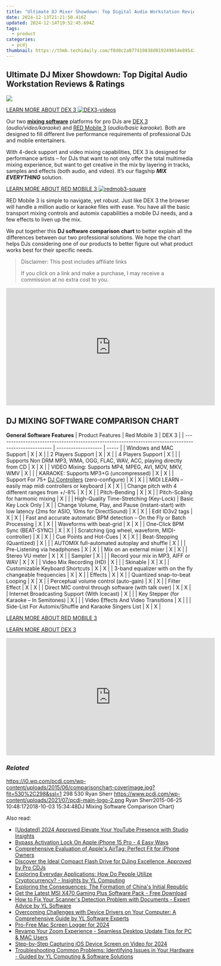 ```yaml
---
title: "Ultimate DJ Mixer Showdown: Top Digital Audio Workstation Reviews & Ratings"
date: 2024-12-13T21:21:50.416Z
updated: 2024-12-14T19:52:45.694Z
tags:
  - product
categories:
  - pcdj
thumbnail: https://thmb.techidaily.com/f0d0c2a077419838d019249854e895427fabffcbae9e8b50e548bd608d26f443.PNG
---
```


## Ultimate DJ Mixer Showdown: Top Digital Audio Workstation Reviews & Ratings

[![](https://i0.wp.com/pcdj.com/wp-content/uploads/2015/06/comparisonchart-coverimage.jpg?resize=530%2C298&ssl=1)](https://i0.wp.com/pcdj.com/wp-content/uploads/2015/06/comparisonchart-coverimage.jpg?fit=530%2C298&ssl=1 "comparisonchart-coverimage")

[LEARN MORE ABOUT DEX 3 ![](https://i1.wp.com/pcdj.com/wp-content/uploads/2015/06/DEX3-videos.jpg?resize=180%2C180&ssl=1 "DEX3-videos")](https://tools.techidaily.com/pcdj/products/)

Our two **[mixing software](https://tools.techidaily.com/pcdj/products/)** platforms for pro DJs are [DEX 3](https://tools.techidaily.com/pcdj/products/) (_audio/video/karaoke_) and [RED Mobile 3](https://tools.techidaily.com/pcdj/products/) (_audio/basic karaoke_). Both are designed to fill different live performance requirements of professional DJs and mobile entertainers. 

With 4-deck support and video mixing capabilities, DEX 3 is designed for performance artists – for DJs that want to not only offer the total multimedia mixing experience, but want to get creative in the mix by layering in tracks, samples and effects (both audio, and video). It’s our flagship **_MIX EVERYTHING_** solution.

[LEARN MORE ABOUT RED MOBILE 3 ![](https://i1.wp.com/pcdj.com/wp-content/uploads/2015/06/redmob3-square.jpg?resize=180%2C180&ssl=1 "redmob3-square")](https://tools.techidaily.com/pcdj/products/)

RED Mobile 3 is simple to navigate, yet robust. Just like DEX 3 the browser will handle a million audio or karaoke files with ease. You have all the basic transport mixing controls and automix capabilities a mobile DJ needs, and a few effects to liven up the mix.

We put together this **DJ software comparison chart** to better explain all the differences between our two professional solutions. We hope the chart helps DJs considering one of our products to better figure out what product works best for their specific needs.

>  Disclaimer: This post includes affiliate links
>
>  If you click on a link and make a purchase, I may receive a commission at no extra cost to you.
>

<!-- affiliate ads begin -->
<iframe width="560" height="315" src="https://www.youtube.com/embed/Rxyki8-Y630?si=dHLkIxG59zdlZeN0" title="YouTube video player" frameborder="0" allow="accelerometer; autoplay; clipboard-write; encrypted-media; gyroscope; picture-in-picture; web-share" referrerpolicy="strict-origin-when-cross-origin" allowfullscreen></iframe>
<!-- affiliate ads end -->

## DJ MIXING SOFTWARE COMPARISON CHART

__General Software Features__
| Product Features                                                                                     | Red Mobile 3        | DEX 3 |
| ---------------------------------------------------------------------------------------------------- | ------------------- | ----- |
| Windows and MAC Support                                                                              | X                   | X     |
| 2 Players Support                                                                                    | X                   | X     |
| 4 Players Support                                                                                    | X                   |       |
| Supports Non DRM MP3, WMA, OGG, FLAC, WAV, ACC, playing directly from CD                             | X                   | X     |
| VIDEO Mixing: Supports MP4, MPEG, AVI, MOV, MKV, WMV                                                 | X                   |       |
| KARAOKE: Supports MP3+G (uncompressed)                                                               | X                   | X     |
| Support For 75+ [DJ Controllers](https://tools.techidaily.com/pcdj/products/) (zero-configure)                  | X                   | X     |
| MIDI LEARN – easily map midi controllers or keyboard                                                 | X                   | X     |
| Change pitch with 4 different ranges from +/-8%                                                      | X                   | X     |
| Pitch-Bending                                                                                        | X                   | X     |
| Pitch-Scaling for harmonic mixing                                                                    | X                   |       |
| High-Quality Time-Stretching (Key-Lock)                                                              | Basic Key Lock Only | X     |
| Change Volume, Play, and Pause (instant-start) with low latency (2ms for ASIO, 10ms for DirectSound) | X                   | X     |
| Edit ID3v2 tags                                                                                      | X                   | X     |
| Fast and accurate automatic BPM detection – On the Fly or Batch Processing                           | X                   | X     |
| Waveforms with beat-grid                                                                             | X                   | X     |
| One-Click BPM Sync (BEAT-SYNC)                                                                       | X                   | X     |
| Scratching (jog wheel, waveform, MIDI-controller)                                                    | X                   | X     |
| Cue Points and Hot-Cues                                                                              | X                   | X     |
| Beat-Stepping (Quantized)                                                                            | X                   |       |
| AUTOMIX full-automated autoplay and shuffle                                                          | X                   |       |
| Pre-Listening via headphones                                                                         | X                   | X     |
| Mix on an external mixer                                                                             | X                   | X     |
| Stereo VU meter                                                                                      | X                   | X     |
| Sampler                                                                                              | X                   |       |
| Record your mix in MP3, AIFF or WAV                                                                  | X                   | X     |
| Video Mix Recording (HD)                                                                             | X                   |       |
| Skinable                                                                                             | X                   | X     |
| Customizable Keyboard Shortcuts                                                                      | X                   | X     |
| 3-band equalizer with on the fly changeable frequencies                                              | X                   | X     |
| Effects                                                                                              | X                   | X     |
| Quantized snap-to-beat Looping                                                                       | X                   | X     |
| Perceptual volume control (auto-gain)                                                                | X                   | X     |
| Filter Effect                                                                                        | X                   | X     |
| Direct MIC control through software (with talk over)                                                 | X                   | X     |
| Internet Broadcasting Support (With Icecast)                                                         | X                   |       |
| Key Stepper (for Karaoke – In Semitones)                                                             | X                   |       |
| Video Effects And Video Transitions                                                                  | X                   |       |
| Side-List For Automix/Shuffle and Karaoke Singers List                                               | X                   | X     |

[LEARN MORE ABOUT RED MOBILE 3](https://tools.techidaily.com/pcdj/products/)

[LEARN MORE ABOUT DEX 3](https://tools.techidaily.com/pcdj/products/)

<!-- affiliate ads begin -->
<iframe width="560" height="315" src="https://www.youtube.com/embed/jf0JvOqiAXc?si=kHEHQGC_PhBv4xij" title="YouTube video player" frameborder="0" allow="accelerometer; autoplay; clipboard-write; encrypted-media; gyroscope; picture-in-picture; web-share" referrerpolicy="strict-origin-when-cross-origin" allowfullscreen></iframe>
<!-- affiliate ads end -->

### _Related_

https://i0.wp.com/pcdj.com/wp-content/uploads/2015/06/comparisonchart-coverimage.jpg?fit=530%2C298&ssl=1 298 530 Ryan Sherr https://www.pcdj.com/wp-content/uploads/2021/07/pcdj-main-logo-2.png Ryan Sherr2015-06-25 10:48:172018-10-03 15:34:48DJ Mixing Software Comparison Chart}

<ins class="adsbygoogle"
     style="display:block"
     data-ad-format="autorelaxed"
     data-ad-client="ca-pub-7571918770474297"
     data-ad-slot="1223367746"></ins>

<ins class="adsbygoogle"
     style="display:block"
     data-ad-client="ca-pub-7571918770474297"
     data-ad-slot="8358498916"
     data-ad-format="auto"
     data-full-width-responsive="true"></ins>

<span class="atpl-alsoreadstyle">Also read:</span>
<div><ul>
<li><a href="https://facebook-record-videos.techidaily.com/updated-2024-approved-elevate-your-youtube-presence-with-studio-insights/"><u>[Updated] 2024 Approved Elevate Your YouTube Presence with Studio Insights</u></a></li>
<li><a href="https://activate-lock.techidaily.com/bypass-activation-lock-on-apple-iphone-15-pro-4-easy-ways-by-drfone-ios/"><u>Bypass Activation Lock On Apple iPhone 15 Pro - 4 Easy Ways</u></a></li>
<li><a href="https://buynow-info.techidaily.com/comprehensive-evaluation-of-apples-airtag-perfect-fit-for-iphone-owners/"><u>Comprehensive Evaluation of Apple's AirTag: Perfect Fit for iPhone Owners</u></a></li>
<li><a href="https://win-updates.techidaily.com/discover-the-ideal-compact-flash-drive-for-djing-excellence-approved-by-pro-cdjs/"><u>Discover the Ideal Compact Flash Drive for DJing Excellence, Approved by Pro CDJs</u></a></li>
<li><a href="https://win-updates.techidaily.com/exploring-everyday-applications-how-do-people-utilize-cryptocurrency-insights-by-yl-computing/"><u>Exploring Everyday Applications: How Do People Utilize Cryptocurrency? - Insights by YL Computing</u></a></li>
<li><a href="https://win-updates.techidaily.com/exploring-the-consequences-the-formation-of-chinas-initial-republic/"><u>Exploring the Consequences: The Formation of China's Initial Republic</u></a></li>
<li><a href="https://win-dash.techidaily.com/get-the-latest-msi-x470-gaming-plus-software-pack-free-download/"><u>Get the Latest MSI X470 Gaming Plus Software Pack - Free Download</u></a></li>
<li><a href="https://win-updates.techidaily.com/how-to-fix-your-scanners-detection-problem-with-documents-expert-advice-by-yl-software/"><u>How to Fix Your Scanner's Detection Problem with Documents - Expert Advice by YL Software</u></a></li>
<li><a href="https://win-updates.techidaily.com/overcoming-challenges-with-device-drivers-on-your-computer-a-comprehensive-guide-by-yl-software-experts/"><u>Overcoming Challenges with Device Drivers on Your Computer: A Comprehensive Guide by YL Software Experts</u></a></li>
<li><a href="https://desktop-recording.techidaily.com/pro-free-mac-screen-logger-for-2024/"><u>Pro-Free Mac Screen Logger for 2024</u></a></li>
<li><a href="https://tech-renaissance.techidaily.com/revamp-your-zoom-experience-seamless-desktop-update-tips-for-pc-and-mac-users/"><u>Revamp Your Zoom Experience - Seamless Desktop Update Tips for PC & MAC Users</u></a></li>
<li><a href="https://facebook-video-share.techidaily.com/step-by-step-capturing-ios-device-screen-on-video-for-2024/"><u>Step-by-Step Capturing iOS Device Screen on Video for 2024</u></a></li>
<li><a href="https://win-updates.techidaily.com/troubleshooting-common-problems-identifying-issues-in-your-hardware-guided-by-yl-computing-and-software-solutions/"><u>Troubleshooting Common Problems: Identifying Issues in Your Hardware - Guided by YL Computing & Software Solutions</u></a></li>
</ul></div>

